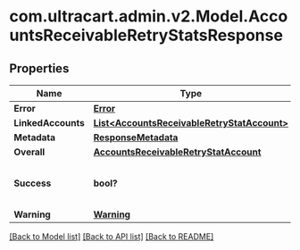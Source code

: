 # com.ultracart.admin.v2.Model.AccountsReceivableRetryStatsResponse
## Properties

Name | Type | Description | Notes
------------ | ------------- | ------------- | -------------
**Error** | [**Error**](Error.md) |  | [optional] 
**LinkedAccounts** | [**List&lt;AccountsReceivableRetryStatAccount&gt;**](AccountsReceivableRetryStatAccount.md) |  | [optional] 
**Metadata** | [**ResponseMetadata**](ResponseMetadata.md) |  | [optional] 
**Overall** | [**AccountsReceivableRetryStatAccount**](AccountsReceivableRetryStatAccount.md) |  | [optional] 
**Success** | **bool?** | Indicates if API call was successful | [optional] 
**Warning** | [**Warning**](Warning.md) |  | [optional] 


[[Back to Model list]](../README.md#documentation-for-models) [[Back to API list]](../README.md#documentation-for-api-endpoints) [[Back to README]](../README.md)

